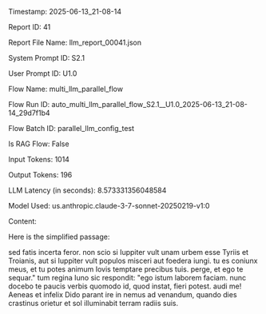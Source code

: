 Timestamp: 2025-06-13_21-08-14

Report ID: 41

Report File Name: llm_report_00041.json

System Prompt ID: S2.1

User Prompt ID: U1.0

Flow Name: multi_llm_parallel_flow

Flow Run ID: auto_multi_llm_parallel_flow_S2.1__U1.0_2025-06-13_21-08-14_29d7f1b4

Flow Batch ID: parallel_llm_config_test

Is RAG Flow: False

Input Tokens: 1014

Output Tokens: 196

LLM Latency (in seconds): 8.573331356048584

Model Used: us.anthropic.claude-3-7-sonnet-20250219-v1:0

Content:

Here is the simplified passage:

sed fatis incerta feror. non scio si Iuppiter vult unam urbem esse Tyriis et Troianis, aut si Iuppiter vult populos misceri aut foedera iungi. 
tu es coniunx meus, et tu potes animum Iovis temptare precibus tuis.
perge, et ego te sequar." tum regina Iuno sic respondit:
"ego istum laborem faciam. nunc docebo te paucis verbis quomodo id, quod instat, fieri potest. audi me!
Aeneas et infelix Dido parant ire in nemus ad venandum, quando dies crastinus orietur et sol illuminabit terram radiis suis.
